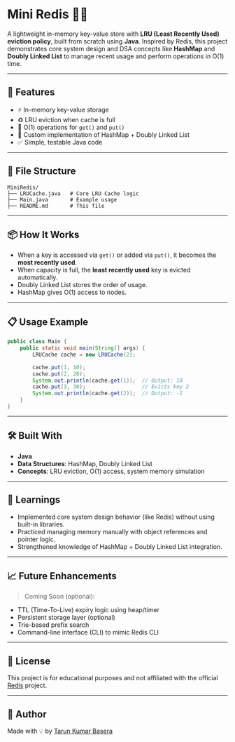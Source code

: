 # Mini Redis 🧠💾

A lightweight in-memory key-value store with **LRU (Least Recently Used) eviction policy**, built from scratch using **Java**. Inspired by Redis, this project demonstrates core system design and DSA concepts like **HashMap** and **Doubly Linked List** to manage recent usage and perform operations in O(1) time.

---

## 🚀 Features

- ⚡️ In-memory key-value storage
- ♻️ LRU eviction when cache is full
- 🧠 O(1) operations for `get()` and `put()`
- 🔧 Custom implementation of HashMap + Doubly Linked List
- ✅ Simple, testable Java code

---

## 📂 File Structure

```
MiniRedis/
├── LRUCache.java   # Core LRU Cache logic
├── Main.java       # Example usage
├── README.md       # This file
```

---

## 📦 How It Works

- When a key is accessed via `get()` or added via `put()`, it becomes the **most recently used**.
- When capacity is full, the **least recently used** key is evicted automatically.
- Doubly Linked List stores the order of usage.
- HashMap gives O(1) access to nodes.

---

## 📋 Usage Example

```java
public class Main {
    public static void main(String[] args) {
        LRUCache cache = new LRUCache(2);

        cache.put(1, 10);
        cache.put(2, 20);
        System.out.println(cache.get(1));  // Output: 10
        cache.put(3, 30);                  // Evicts key 2
        System.out.println(cache.get(2));  // Output: -1
    }
}
```

---

## 🛠 Built With

- **Java**
- **Data Structures**: HashMap, Doubly Linked List
- **Concepts**: LRU eviction, O(1) access, system memory simulation

---

## 🧠 Learnings

- Implemented core system design behavior (like Redis) without using built-in libraries.
- Practiced managing memory manually with object references and pointer logic.
- Strengthened knowledge of HashMap + Doubly Linked List integration.

---

## 📈 Future Enhancements

> Coming Soon (optional):
- TTL (Time-To-Live) expiry logic using heap/timer
- Persistent storage layer (optional)
- Trie-based prefix search
- Command-line interface (CLI) to mimic Redis CLI

---

## 📄 License

This project is for educational purposes and not affiliated with the official [Redis](https://redis.io) project.

---

## 🙌 Author

Made with 💡 by [Tarun Kumar Basera](https://github.com/enlighttarunkumar)
